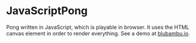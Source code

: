# JavaScriptPong
Pong written in JavaScript, which is playable in browser. It uses the HTML
canvas element in order to render everything. See a demo at
[blubambu.io](http://blubambu.io).

